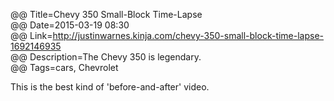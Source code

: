 @@ Title=Chevy 350 Small-Block Time-Lapse  
@@ Date=2015-03-19 08:30  
@@ Link=http://justinwarnes.kinja.com/chevy-350-small-block-time-lapse-1692146935  
@@ Description=The Chevy 350 is legendary.  
@@ Tags=cars, Chevrolet  

This is the best kind of 'before-and-after' video.